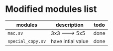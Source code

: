 # Modified modules list 
|modules | description|todo|
|------- |------------|----|
|`mac.sv` |3x3 ---> 5x5|done|
|`special_copy.sv`|have intial value|done|
